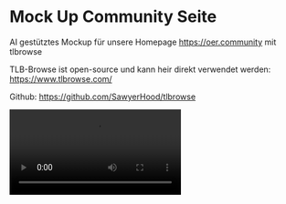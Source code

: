 # Mock Up Community Seite

AI gestütztes Mockup für unsere Homepage https://oer.community mit tlbrowse 

TLB-Browse ist open-source und kann heir direkt verwendet werden: https://www.tlbrowse.com/

Github: https://github.com/SawyerHood/tlbrowse 

<video src="https://codeberg.org/Comenius-Institut/fOERbico/raw/branch/main/assets/mockup-oer-community.mp4" title="mockup-oer-community.mp4" controls></video>